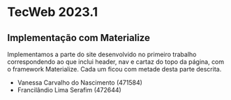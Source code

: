 # TecWeb 2023.1

## Implementação com Materialize

Implementamos a parte do site desenvolvido no primeiro trabalho correspondendo ao que inclui header, nav e cartaz do topo da página, com o framework Materialize. Cada um ficou com metade desta parte descrita.

* Vanessa Carvalho do Nascimento (471584)
* Francilândio Lima Serafim (472644)
